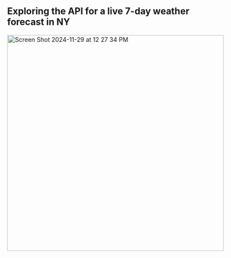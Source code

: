 ## Exploring the API for a live 7-day weather forecast in NY
<a href= "https://anacolla2.github.io/US-NWS-API-Project/"><img width="502" alt="Screen Shot 2024-11-29 at 12 27 34 PM" src="https://github.com/user-attachments/assets/62f08485-0149-4f05-aa69-1304260828ee"></a>
